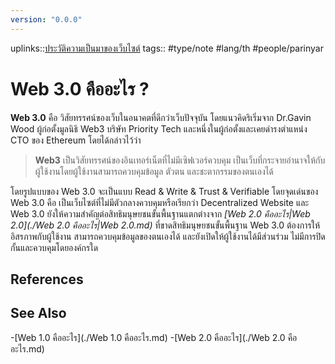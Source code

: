 ```yaml
---
version: "0.0.0"
---
```

uplinks::[ประวัติความเป็นมาของเว็บไซต์](./ประวัติความเป็นมาของเว็บไซต์.md)
tags:: #type/note #lang/th #people/parinyar 
# Web 3.0 คืออะไร ?
**Web 3.0** คือ วิสัยทรรศน์ของเว็บในอนาคตที่ดีกว่าเว็บปัจจุบัน โดยแนวคิดริเริ่มจาก Dr.Gavin Wood ผู้ก่อตั้งมูลนิธิ Web3 บริษัท Priority Tech และหนึ่งในผู้ก่อตั้งและเคยดำรงตำแหน่ง CTO ของ Ethereum โดยได้กล่าวไว้ว่า 

> **Web3** เป็นวิสัยทรรศน์ของอินเทอร์เน็ตที่ไม่มีเซิฟเวอร์ควบคุม เป็นเว็บที่กระจายอำนาจให้กับผู้ใช้งานโดยผู้ใช้งานสามารถควบคุมข้อมูล ตัวตน และชะตากรรมของตนเองได้

โดยรูปแบบของ Web 3.0 จะเป็นแบบ Read & Write & Trust & Verifiable โดยจุดเด่นของ Web 3.0 คือ เป็นเว็บไซต์ที่ไม่มีตัวกลางควบคุมหรือเรียกว่า Decentralized Website และ Web 3.0 ยังให้ความสำคัญต่อสิทธิมนุษยชนขั้นพื้นฐานแตกต่างจาก *[Web 2.0 คืออะไร|Web 2.0](./Web 2.0 คืออะไร|Web 2.0.md)* ที่ขาดสิทธิมนุษยชนขั้นพื้นฐาน  Web 3.0 ต้องการให้อิสรภาพกับผู้ใช้งาน สามารถควบคุมข้อมูลของตนเองได้ และยังเปิดให้ผู้ใช้งานได้มีส่วนร่วม ไม่มีการปิดกั้นและควบคุมโดยองค์กรใด

## References

## See Also
-[Web 1.0 คืออะไร](./Web 1.0 คืออะไร.md)
-[Web 2.0 คืออะไร](./Web 2.0 คืออะไร.md)